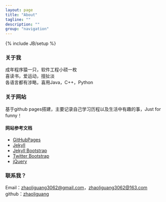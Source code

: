 ```yaml
---
layout: page
title: "About"
tagline: ""
description: ""
group: "navigation"
---
```

{% include JB/setup %}

### 关于我

 成年程序猿一只，软件工程小硕一枚     
 喜读书，爱运动，擅扯淡      
 各语言都有涉略，喜用Java，C++，Python    


### 关于网站

基于github pages搭建，主要记录自己学习历程以及生活中有趣的事，Just for funny！

#### 网站参考文档

* [GitHubPages][]
* [Jekyll][]
* [Jekyll Bootstrap][]
* [Twitter Bootstrap][]
* [jQuery][]

### 联系我？

 Email：zhaoliguang3062@gmail.com，zhaoliguang3062@163.com  
 github：[zhaoliguang][github]  

[weibo]: http://weibo.com/ieverx   
[github]: https://github.com/zhaoliguang   
[GitHubPages]:https://pages.github.com/  
[Jekyll]:http://jekyllrb.com/   
[Jekyll Bootstrap]: http://jekyllbootstrap.com "The Definitive Jekyll Blogging Framework"    
[Twitter Bootstrap]: http://twitter.github.com/bootstrap/   
[jQuery]: http://jquery.com   
